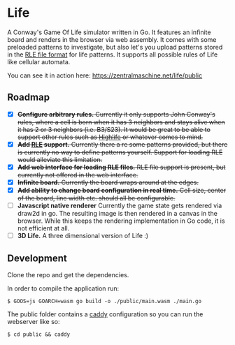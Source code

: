 # Life

A Conway's Game Of Life simulator written in Go. It features an infinite board and renders in the browser via web assembly.
It comes with some preloaded patterns to investigate, but also let's you upload patterns stored in the [RLE file format](https://www.conwaylife.com/wiki/Run_Length_Encoded) for life patterns.
It supports all possible rules of Life like cellular automata.


You can see it in action here: https://zentralmaschine.net/life/public

## Roadmap

* [x] ~~**Configure arbitrary rules.** Currently it only supports John Conway's rules, where a cell is born when it has 3 neighbors and stays alive when it has 2 or 3 neighbors (i.e. B3/S23). It would be great to be able to support other rules such as [Highlife](https://en.wikipedia.org/wiki/Highlife_(cellular_automaton)) or whatever comes to mind.~~
* [x] ~~**Add [RLE](https://www.conwaylife.com/wiki/Run_Length_Encoded) support.** Currently there a re some patterns provided, but there is currently no way to define patterns yourself. Support for loading RLE would alleviate this limitation.~~
* [x] ~~**Add web interface for loading RLE files.** RLE file support is present, but currently not offered in the web interface.~~
* [x] ~~**Infinite board.** Currently the board wraps around at the edges.~~
* [x] ~~**Add ability to change board configuration in real time.** Cell size, center of the board, line width etc. should all be configurable.~~
* [ ] **Javascript native renderer** Currently the game state gets rendered via draw2d in go. The resulting image is then rendered in a canvas in the browser. While this keeps the rendering implementation in Go code, it is not efficient at all.
* [ ] **3D Life.** A three dimensional version of Life :)

## Development

Clone the repo and get the dependencies.

In order to compile the application run:

    $ GOOS=js GOARCH=wasm go build -o ./public/main.wasm ./main.go

The public folder contains a [caddy](https://caddyserver.com/) configuration so you can run the webserver like so:

    $ cd public && caddy
